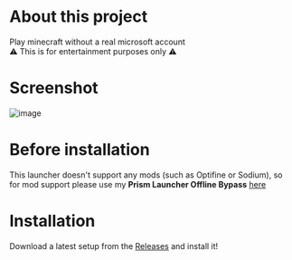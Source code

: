 # About this project
Play minecraft without a real microsoft account<br>
⚠️ This is for entertainment purposes only ⚠️

# Screenshot
![image](https://github.com/antunnitraj/OfflineMinecraftLauncher/assets/69330974/3c50c620-81e9-401d-99b8-e5209c3303d2)

# Before installation
This launcher doesn't support any mods (such as Optifine or Sodium), so for mod support please use my **Prism Launcher Offline Bypass** [here](https://github.com/antunnitraj/Prism-Launcher-PolyMC-Offline-Bypass)

# Installation
Download a latest setup from the [Releases](https://github.com/antunnitraj/OfflineMinecraftLauncher/releases) and install it!
